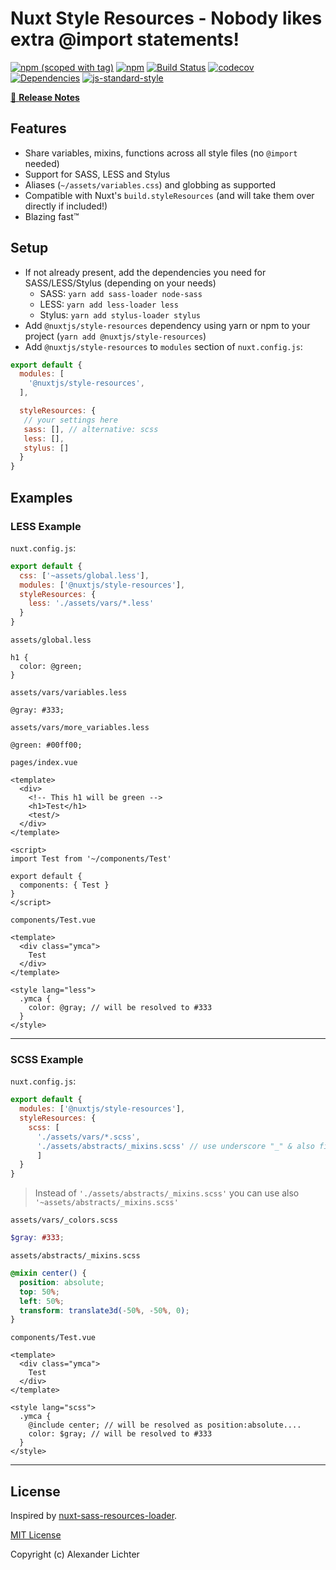 # Nuxt Style Resources - Nobody likes extra @import statements!

[![npm (scoped with tag)](https://img.shields.io/npm/v/@nuxtjs/style-resources/latest.svg?style=flat-square)](https://npmjs.com/package/@nuxtjs/style-resources)
[![npm](https://img.shields.io/npm/dt/@nuxtjs/style-resources.svg?style=flat-square)](https://npmjs.com/package/@nuxtjs/style-resources)
[![Build Status](https://travis-ci.com/nuxt-community/style-resources-module.svg?branch=master)](https://travis-ci.com/nuxt-community/style-resources-module)
[![codecov](https://codecov.io/gh/nuxt-community/style-resources-module/branch/master/graph/badge.svg)](https://codecov.io/gh/nuxt-community/style-resources-module)
[![Dependencies](https://david-dm.org/nuxt-community/style-resources-module/status.svg?style=flat-square)](https://david-dm.org/nuxt-community/style-resources-module)
[![js-standard-style](https://img.shields.io/badge/code_style-standard-brightgreen.svg?style=flat-square)](http://standardjs.com)

>

[📖 **Release Notes**](CHANGELOG.md)

## Features

* Share variables, mixins, functions across all style files (no `@import` needed)
* Support for SASS, LESS and Stylus
* Aliases (`~/assets/variables.css`) and globbing as supported
* Compatible with Nuxt's `build.styleResources` (and will take them over directly if included!)
* Blazing fast:tm:

## Setup

- If not already present, add the dependencies you need for SASS/LESS/Stylus (depending on your needs)
  - SASS: `yarn add sass-loader node-sass`
  - LESS: `yarn add less-loader less`
  - Stylus: `yarn add stylus-loader stylus`
- Add `@nuxtjs/style-resources` dependency using yarn or npm to your project (`yarn add @nuxtjs/style-resources`)
- Add `@nuxtjs/style-resources` to `modules` section of `nuxt.config.js`:

```js
export default {
  modules: [
    '@nuxtjs/style-resources',
  ],

  styleResources: {
   // your settings here
   sass: [], // alternative: scss
   less: [],
   stylus: []
  }
}
```
## Examples

### LESS Example

`nuxt.config.js`:
```js
export default {
  css: ['~assets/global.less'],
  modules: ['@nuxtjs/style-resources'],
  styleResources: {
    less: './assets/vars/*.less'
  }
}
```

`assets/global.less`
```less
h1 {
  color: @green;
}
```

`assets/vars/variables.less`

```less
@gray: #333;
```

`assets/vars/more_variables.less`

```less
@green: #00ff00;
```

`pages/index.vue`
```vue
<template>
  <div>
    <!-- This h1 will be green -->
    <h1>Test</h1>
    <test/>
  </div>
</template>

<script>
import Test from '~/components/Test'

export default {
  components: { Test }
}
</script>

```

`components/Test.vue`
```vue
<template>
  <div class="ymca">
    Test
  </div>
</template>

<style lang="less">
  .ymca {
    color: @gray; // will be resolved to #333
  }
</style>
```

---

### SCSS Example

`nuxt.config.js`:
```js
export default {
  modules: ['@nuxtjs/style-resources'],
  styleResources: {
    scss: [
      './assets/vars/*.scss',
      './assets/abstracts/_mixins.scss' // use underscore "_" & also file extension ".scss"
      ]
  }
}
```

> Instead of `'./assets/abstracts/_mixins.scss'` you can use also `'~assets/abstracts/_mixins.scss'`

`assets/vars/_colors.scss`
```scss
$gray: #333;
```

`assets/abstracts/_mixins.scss`

```scss
@mixin center() {
  position: absolute;
  top: 50%;
  left: 50%;
  transform: translate3d(-50%, -50%, 0);
}
```

`components/Test.vue`
```vue
<template>
  <div class="ymca">
    Test
  </div>
</template>

<style lang="scss">
  .ymca {
    @include center; // will be resolved as position:absolute....
    color: $gray; // will be resolved to #333
  }
</style>
```

---

## License

Inspired by [nuxt-sass-resources-loader](https://github.com/anteriovieira/nuxt-sass-resources-loader).

[MIT License](LICENSE)

Copyright (c) Alexander Lichter
